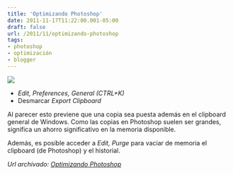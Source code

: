 ```yaml
---
title: 'Optimizando Photoshop'
date: 2011-11-17T11:22:00.001-05:00
draft: false
url: /2011/11/optimizando-photoshop
tags: 
- photoshop
- optimización
- blogger
---
```


[![](http://1.bp.blogspot.com/-JQM6dfKbOmU/TsU3t0pbz_I/AAAAAAAABqU/jxYxBYZioG0/s1600/Adobe-Photoshop-Icon-64.png)](http://1.bp.blogspot.com/-JQM6dfKbOmU/TsU3t0pbz_I/AAAAAAAABqU/jxYxBYZioG0/s1600/Adobe-Photoshop-Icon-64.png)

*   _Edit, Preferences, General (CTRL+K)_
*   Desmarcar _Export Clipboard_

Al parecer esto previene que una copia sea puesta además en el clipboard general de Windows. Como las copias en Photoshop suelen ser grandes, significa un ahorro significativo en la memoria disponible.

  

Además, es posible acceder a _Edit, Purge_ para vaciar de memoria el clipboard (de Photoshop) y el historial.

_*Url archivado: [Optimizando Photoshop](https://akcdev.blogspot.com/2011/11/optimizando-photoshop.html)*_

